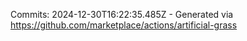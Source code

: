 Commits: 2024-12-30T16:22:35.485Z - Generated via https://github.com/marketplace/actions/artificial-grass
<br>
